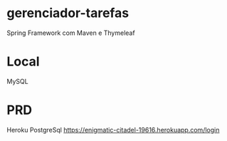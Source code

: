 # gerenciador-tarefas
Spring Framework com Maven e Thymeleaf

# Local
MySQL

# PRD
Heroku
PostgreSql
https://enigmatic-citadel-19616.herokuapp.com/login
